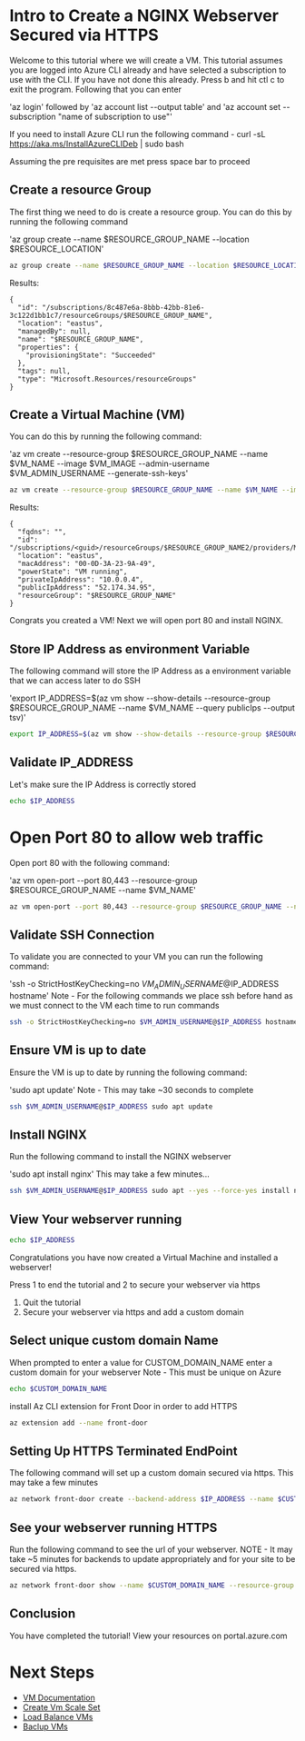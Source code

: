 # Intro to Create a NGINX Webserver Secured via HTTPS
Welcome to this tutorial where we will create a VM. This tutorial assumes you are logged into Azure CLI already and have selected a subscription to use with the CLI. If you have not done this already. Press b and hit ctl c to exit the program. Following that you can enter 

'az login' followed by 'az account list --output table' and 'az account set --subscription "name of subscription to use"'


If you need to install Azure CLI run the following command - curl -sL https://aka.ms/InstallAzureCLIDeb | sudo bash

Assuming the pre requisites are met press space bar to proceed

## Create a resource Group
The first thing we need to do is create a resource group. You can do this by running the following command

'az group create --name $RESOURCE_GROUP_NAME --location $RESOURCE_LOCATION'

```bash
az group create --name $RESOURCE_GROUP_NAME --location $RESOURCE_LOCATION
```

Results:
```
{
  "id": "/subscriptions/8c487e6a-8bbb-42bb-81e6-3c122d1bb1c7/resourceGroups/$RESOURCE_GROUP_NAME",
  "location": "eastus",
  "managedBy": null,
  "name": "$RESOURCE_GROUP_NAME",
  "properties": {
    "provisioningState": "Succeeded"
  },
  "tags": null,
  "type": "Microsoft.Resources/resourceGroups"
}

```

## Create a Virtual Machine (VM)
You can do this by running the following command:

'az vm create --resource-group $RESOURCE_GROUP_NAME --name $VM_NAME --image $VM_IMAGE --admin-username $VM_ADMIN_USERNAME --generate-ssh-keys'

```bash
az vm create --resource-group $RESOURCE_GROUP_NAME --name $VM_NAME --image $VM_IMAGE --admin-username $VM_ADMIN_USERNAME --generate-ssh-keys
```

Results:

```
{
  "fqdns": "",
  "id": "/subscriptions/<guid>/resourceGroups/$RESOURCE_GROUP_NAME2/providers/Microsoft.Compute/virtualMachines/$VM_NAME",
  "location": "eastus",
  "macAddress": "00-0D-3A-23-9A-49",
  "powerState": "VM running",
  "privateIpAddress": "10.0.0.4",
  "publicIpAddress": "52.174.34.95",
  "resourceGroup": "$RESOURCE_GROUP_NAME"
}
```

Congrats you created a VM! Next we will open port 80 and install NGINX. 

## Store IP Address as environment Variable 
The following command will store the IP Address as a environment variable that we can access later to do SSH

'export IP_ADDRESS=$(az vm show --show-details --resource-group $RESOURCE_GROUP_NAME --name $VM_NAME --query publicIps --output tsv)'

```bash
export IP_ADDRESS=$(az vm show --show-details --resource-group $RESOURCE_GROUP_NAME --name $VM_NAME --query publicIps --output tsv)
```

## Validate IP_ADDRESS
Let's make sure the IP Address is correctly stored

```bash
echo $IP_ADDRESS
```

# Open Port 80 to allow web traffic 
Open port 80 with the following command:

'az vm open-port --port 80,443 --resource-group $RESOURCE_GROUP_NAME --name $VM_NAME'

```bash
az vm open-port --port 80,443 --resource-group $RESOURCE_GROUP_NAME --name $VM_NAME
```

## Validate SSH Connection
To validate you are connected to your VM you can run the following command: 

'ssh -o StrictHostKeyChecking=no $VM_ADMIN_USERNAME@$IP_ADDRESS hostname'
Note - For the following commands we place ssh before hand as we must connect to the VM each time to run commands

```bash
ssh -o StrictHostKeyChecking=no $VM_ADMIN_USERNAME@$IP_ADDRESS hostname
```

## Ensure VM is up to date
Ensure the VM is up to date by running the following command: 

'sudo apt update'
Note - This may take ~30 seconds to complete

```bash
ssh $VM_ADMIN_USERNAME@$IP_ADDRESS sudo apt update
```

## Install NGINX
Run the following command to install the NGINX webserver

'sudo apt install nginx'
This may take a few minutes...

```bash
ssh $VM_ADMIN_USERNAME@$IP_ADDRESS sudo apt --yes --force-yes install nginx
```

## View Your webserver running

```bash
echo $IP_ADDRESS
```

Congratulations you have now created a Virtual Machine and installed a webserver!

Press 1 to end the tutorial and 2 to secure your webserver via https 

1. Quit the tutorial
2. Secure your webserver via https and add a custom domain

## Select unique custom domain Name 

When prompted to enter a value for CUSTOM_DOMAIN_NAME enter a custom domain for your webserver Note - This must be unique on Azure

```bash
echo $CUSTOM_DOMAIN_NAME
```

install Az CLI extension for Front Door in order to add HTTPS

```bash
az extension add --name front-door
```

## Setting Up HTTPS Terminated EndPoint

The following command will set up a custom domain secured via https. This may take a few minutes 
```bash
az network front-door create --backend-address $IP_ADDRESS --name $CUSTOM_DOMAIN_NAME --resource-group $RESOURCE_GROUP_NAME --accepted-protocols Http Https --forwarding-protocol HttpOnly --protocol Http 
```

## See your webserver running HTTPS

Run the following command to see the url of your webserver.
NOTE - It may take ~5 minutes for backends to update appropriately and for your site to be secured via https.

```bash
az network front-door show --name $CUSTOM_DOMAIN_NAME --resource-group $RESOURCE_GROUP_NAME --query frontendEndpoints[*].hostName --output tsv
```

## Conclusion

You have completed the tutorial! View your resources on portal.azure.com 

# Next Steps

* [VM Documentation](https://learn.microsoft.com/en-us/azure/virtual-machines/)
* [Create Vm Scale Set](https://learn.microsoft.com/en-us/azure/virtual-machine-scale-sets/flexible-virtual-machine-scale-sets-cli)
* [Load Balance VMs](https://learn.microsoft.com/en-us/azure/load-balancer/quickstart-load-balancer-standard-public-cli)
* [Baclup VMs](https://learn.microsoft.com/en-us/azure/virtual-machines/backup-recovery)
